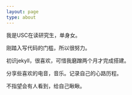 ```yaml
---
layout: page
type: about
---
```


我是USC在读研究生，单身女。

刚踏入写代码的门槛，所以很努力。

初识jekyll，很喜欢，可惜我磨蹭两个月才完成搭建。

分享些喜欢的电音，音乐。记录自己的心路历程。

不指望会有人看到，给自己瞅瞅。
